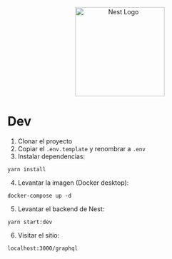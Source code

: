 <p align="center">
  <a href="http://nestjs.com/" target="blank"><img src="https://nestjs.com/img/logo-small.svg" width="200" alt="Nest Logo" /></a>
</p>

# Dev

1. Clonar el proyecto
2. Copiar el `.env.template` y renombrar a `.env`
3. Instalar dependencias: 
```
yarn install
```
4. Levantar la imagen (Docker desktop):
```
docker-compose up -d
```
5. Levantar el backend de Nest:
```
yarn start:dev
```
6. Visitar el sitio:
```
localhost:3000/graphql
```